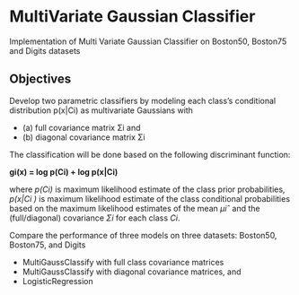 # MultiVariate Gaussian Classifier
Implementation of Multi Variate Gaussian Classifier on Boston50, Boston75 and Digits datasets

## Objectives
Develop two parametric classifiers by modeling each class’s conditional distribution p(x|Ci) as multivariate Gaussians with 
- (a) full covariance matrix Σi and 
- (b) diagonal covariance matrix Σi

The classification will be done based on the following discriminant function:

__gi(x) = log p(Ci) + log p(x|Ci)__

where  _p(Ci)_ is maximum likelihood estimate of the class prior probabilities, \
_p(x|Ci )_ is maximum likelihood estimate of the class conditional probabilities \
based on the maximum likelihood estimates of the mean _μiˆ_ and the (full/diagonal) covariance _Σi_ for each class _Ci_. 

Compare the performance of three models on three datasets: Boston50, Boston75, and Digits
- MultiGaussClassify with full class covariance matrices
- MultiGaussClassify with diagonal covariance matrices, and 
- LogisticRegression
